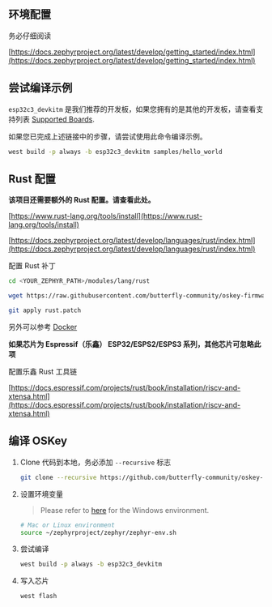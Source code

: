 ## 环境配置

务必仔细阅读

[https://docs.zephyrproject.org/latest/develop/getting_started/index.html](https://docs.zephyrproject.org/latest/develop/getting_started/index.html)

## 尝试编译示例

`esp32c3_devkitm` 是我们推荐的开发板，如果您拥有的是其他的开发板，请查看支持列表 [Supported Boards](https://docs.zephyrproject.org/latest/boards/index.html).

如果您已完成上述链接中的步骤，请尝试使用此命令编译示例。

```bash
west build -p always -b esp32c3_devkitm samples/hello_world
```

## Rust 配置

**该项目还需要额外的 Rust 配置。请查看此处。**

[https://www.rust-lang.org/tools/install](https://www.rust-lang.org/tools/install)

[https://docs.zephyrproject.org/latest/develop/languages/rust/index.html](https://docs.zephyrproject.org/latest/develop/languages/rust/index.html)

配置 Rust 补丁

```bash
cd <YOUR_ZEPHYR_PATH>/modules/lang/rust

wget https://raw.githubusercontent.com/butterfly-community/oskey-firmware/refs/heads/master/rust.patch

git apply rust.patch
```

另外可以参考 [Docker](../../Dockerfile)

**如果芯片为 Espressif（乐鑫） ESP32/ESPS2/ESPS3 系列，其他芯片可忽略此项**

配置乐鑫 Rust 工具链

[https://docs.espressif.com/projects/rust/book/installation/riscv-and-xtensa.html](https://docs.espressif.com/projects/rust/book/installation/riscv-and-xtensa.html)


## 编译 OSKey

1. Clone 代码到本地，务必添加 `--recursive` 标志

   ```bash
   git clone --recursive https://github.com/butterfly-community/oskey-firmware.git
   ```

2. 设置环境变量

   > Please refer to [here](https://docs.zephyrproject.org/latest/develop/env_vars.html#zephyr-environment-scripts) for the Windows environment.

   ```bash
   # Mac or Linux environment
   source ~/zephyrproject/zephyr/zephyr-env.sh
   ```

3. 尝试编译

   ```bash
   west build -p always -b esp32c3_devkitm
   ```

4. 写入芯片

   ```bash
   west flash
   ```
